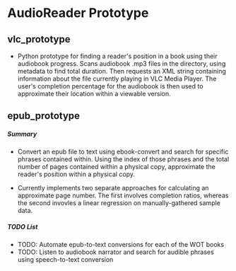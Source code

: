 # AudioReader Prototype #

## vlc_prototype ##
+ Python prototype for finding a reader's position in a book using their 
audiobook progress. Scans audiobook .mp3 files in the directory, using
metadata to find total duration. Then requests an XML string containing
information about the file currently playing in VLC Media Player. The user's
completion percentage for the audiobook is then used to approximate their
location within a viewable version.

## epub_prototype ##

##### Summary #####
+ Convert an epub file to text using ebook-convert and search for specific
phrases contained within. Using the index of those phrases and the total 
number of pages contained within a physical copy, approximate the reader's
position within a physical copy.

+ Currently implements two separate approaches for calculating an approximate
page number. The first involves completion ratios, whereas the second invovles
a linear regression on manually-gathered sample data.

##### TODO List #####
+ TODO: Automate epub-to-text conversions for each of the WOT books
+ TODO: Listen to audiobook narrator and search for audible phrases using
speech-to-text conversion

